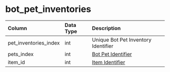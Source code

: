 # bot\_pet\_inventories

| Column | Data Type | Description |
| :--- | :--- | :--- |
| pet\_inventories\_index | int | Unique Bot Pet Inventory Identifier |
| pets\_index | int | [Bot Pet Identifier](bot_pets.md) |
| item\_id | int | [Item Identifier](../items/items.md) |

